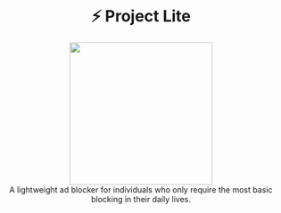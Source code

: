 <h1 align="center">⚡ Project Lite</h1>
<p align="center">
  <img src="https://user-images.githubusercontent.com/45329484/235285905-df29013c-8776-4e8b-86d5-8f4b59403953.png" width="256px" height="256px">
  <br/>
  A lightweight ad blocker for individuals who only require the most basic blocking in their daily lives.
</p>


